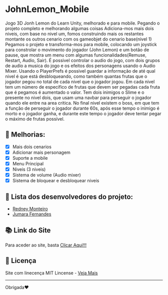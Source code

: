 # JohnLemon_Mobile
Jogo 3D Jonh Lemon do Learn Unity, melhorado e para mobile. Pegando o projeto completo e melhorando algumas coisas
Adiciona-mos mais dois niveis, com base no nivel um, fomos construindo mais os restantes montante os outros cenario com os gameobjet do cenario base(nivel 1)
Pegamos o projeto e transforma-mos para mobile, colocando um joystick para constrolar o movimento do jogador (John Lemon) e um botão de pause, que mostra um menu com algumas funcionalidades(Remuse, Restart, Audio, Sair). É possivel controlar o audio do jogo, com dois grupos de audio a musica do jogo e os efeitos dos personagens usando o Audio Mixer. Usando o PlayerPrefs é possivel guardar a informação de até qual nivel é que está desbloqueando, como também quantas frutas que o jogador pegou no total de cada nivel que o jogador jogou. Em cada nivel tem um número de especifico de frutas que devem ser pegadas cada fruta que é pegamos é aumentado o valor. Tem dois inimigos o Slime e o presente no nivel dois, que usam uma navbar para perseguir o jogador quando ele entre na area critica. No final nivel existem o boss, em que tem a função de perseguir o jogador durante 60s, após esse tempo o inimigo é morto e o jogador ganha, e durante este tempo o jogador deve tentar pegar o máximo de frutas possível.
 
 ## :hammer: Melhorias:
- [x] Mais dois cenarios
- [x] Adicionar mais personagem
- [x] Suporte a mobile
- [x] Menu Principal
- [x] Niveis (3 niveis)
- [x] Sistema de volume (Audio mixer)
- [x] Sistema de bloquear e desbloquear niveis

## 👤 Lista dos desenvolvedores do projeto:
* [Redney Monteiro](https://github.com/RedneyMonteiro15)
* [Jumara Fernandes](https://github.com/maura2020)

## :books: Link do Site
Para aceder ao site, basta [Clicar Aqui!!!](https://github.com/RedneyMonteiro15/JohnLemon_Mobile)

## 📑 Licença
Site com linecença MIT Lincense - [Veja Mais](https://en.wikipedia.org/wiki/MIT_License)

---

Obrigada♥️
